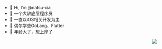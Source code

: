 - 👋 Hi, I’m @natsu-xia
- 🤣 一个大龄底层程序员
- 👀 一直以iOS相关开发为主
- 🌈 偶尔学些GoLang、Flutter
- 🤝 年龄大了，想上岸了
<!---
natsu-xia/natsu-xia is a ✨ special ✨ repository because its `README.md` (this file) appears on your GitHub profile.
You can click the Preview link to take a look at your changes.
--->
<img align="right" src="https://github-readme-stats.vercel.app/api?username=natsu-xia&show_icons=true">
